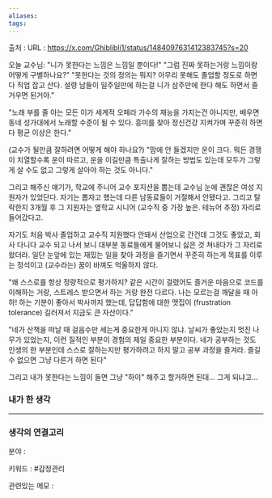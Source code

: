 ```yaml
---
aliases: 
tags:
---
```

출처 : 
URL : https://x.com/Ghiblibli1/status/1484097631412383745?s=20

오늘 교수님: "니가 못한다는 느낌은 느낌일 뿐이다!" "그럼 진짜 못하는거랑 느낌이랑 어떻게 구별하나요?" "못한다는 것의 정의는 뭐지? 아무리 못해도 졸업할 정도로 하면 다 직업 잡고 산다. 설령 남들이 일주일만에 하는걸 니가 삼주만에 한다 해도 하면서 즐거우면 된거야."

"노래 부를 줄 아는 모든 이가 세계적 오페라 가수의 재능을 가지는건 아니지만, 배우면 동네 성가대에서 노래할 수준이 될 수 있다. 흥미를 찾아 정신건강 지켜가며 꾸준히 하면 다 평균 이상은 한다."

(교수가 될만큼 잘하려면 어떻게 해야 하나요?) "맘에 안 들겠지만 운이 크다. 뭐든 경쟁이 치열할수록 운이 따르고, 운을 이길만큼 특출나게 잘하는 방법도 있는데 모두가 그렇게 살 수도 없고 그렇게 살아야 하는 것도 아니다."

그리고 해주신 얘기가, 학교에 주니어 교수 포지션을 뽑는데 교수님 눈에 괜찮은 여성 지원자가 있었단다. 자기는 뽑자고 했는데 다른 남동료들이 거절해서 안됐다고. 그리고 탈락한지 3개월 후 그 지원자는 옆학교 시니어 (교수직 중 가장 높은. 테뉴어 추정) 자리로 들어갔다고.

자기도 처음 박사 졸업하고 교수직 지원했다 안돼서 산업으로 간건데 그것도 좋았고, 회사 다니다 교수 되고 나서 보니 대부분 동료들에게 물어보니 싫은 것 쳐내다가 그 자리로 왔더라. 일단 눈앞에 있는 재밌는 일을 찾아 과정을 즐기면서 꾸준히 하는게 목표를 이루는 정석이고 (교수라는) 꿈이 바껴도 억울하지 않다.

"왜 스스로를 항상 정량적으로 평가하지? 같은 시간이 걸렸어도 즐거운 마음으로 코드를 이해하는 거랑, 스트레스 받으면서 하는 거랑 완전 다르다. 나는 모르는걸 깨달을 때 아하! 하는 기분이 좋아서 박사까지 했는데, 답답함에 대한 맷집이 (frustration tolerance) 길러져서 지금도 큰 자산이다."

"네가 산책을 떠날 때 걸음수만 세는게 중요한게 아니지 않냐. 날씨가 좋았는지 멋진 나무가 있었는지, 이런 질적인 부분이 경험의 제일 중요한 부분이다. 네가 공부하는 것도 인생의 한 부분인데 스스로 잘하는지만 평가하려고 하지 말고 공부 과정을 즐겨라. 즐길 수 없으면 그냥 다른거 하면 된다"

그리고 내가 못한다는 느낌이 들면 그냥 "하이" 해주고 할거하면 된대... 그게 되냐고...

### 내가 한 생각

---
### 생각의 연결고리
분야 : 

키워드 : #감정관리 


관련있는 메모 : 

